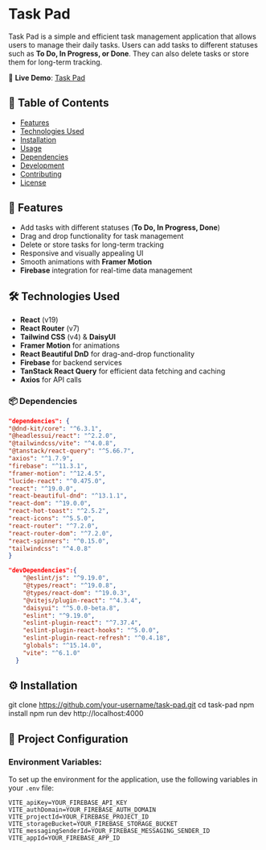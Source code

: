 # Task Pad

Task Pad is a simple and efficient task management application that allows users to manage their daily tasks. Users can add tasks to different statuses such as **To Do, In Progress, or Done**. They can also delete tasks or store them for long-term tracking.

🔗 **Live Demo**: [Task Pad](https://task-management-203b3.firebaseapp.com)

## 📑 Table of Contents

- [Features](#-features)
- [Technologies Used](#-technologies-used)
- [Installation](#-installation)
- [Usage](#-usage)
- [Dependencies](#-dependencies)
- [Development](#-development)
- [Contributing](#-contributing)
- [License](#-license)

## 🚀 Features

- Add tasks with different statuses (**To Do, In Progress, Done**)
- Drag and drop functionality for task management
- Delete or store tasks for long-term tracking
- Responsive and visually appealing UI
- Smooth animations with **Framer Motion**
- **Firebase** integration for real-time data management

## 🛠 Technologies Used

- **React** (v19)
- **React Router** (v7)
- **Tailwind CSS** (v4) & **DaisyUI**
- **Framer Motion** for animations
- **React Beautiful DnD** for drag-and-drop functionality
- **Firebase** for backend services
- **TanStack React Query** for efficient data fetching and caching
- **Axios** for API calls

### 📦 Dependencies

```json
"dependencies": {
"@dnd-kit/core": "^6.3.1",
"@headlessui/react": "^2.2.0",
"@tailwindcss/vite": "^4.0.8",
"@tanstack/react-query": "^5.66.7",
"axios": "^1.7.9",
"firebase": "^11.3.1",
"framer-motion": "^12.4.5",
"lucide-react": "^0.475.0",
"react": "^19.0.0",
"react-beautiful-dnd": "^13.1.1",
"react-dom": "^19.0.0",
"react-hot-toast": "^2.5.2",
"react-icons": "^5.5.0",
"react-router": "^7.2.0",
"react-router-dom": "^7.2.0",
"react-spinners": "^0.15.0",
"tailwindcss": "^4.0.8"
}

"devDependencies":{
    "@eslint/js": "^9.19.0",
    "@types/react": "^19.0.8",
    "@types/react-dom": "^19.0.3",
    "@vitejs/plugin-react": "^4.3.4",
    "daisyui": "^5.0.0-beta.8",
    "eslint": "^9.19.0",
    "eslint-plugin-react": "^7.37.4",
    "eslint-plugin-react-hooks": "^5.0.0",
    "eslint-plugin-react-refresh": "^0.4.18",
    "globals": "^15.14.0",
    "vite": "^6.1.0"
  }
```

## ⚙️ Installation

git clone https://github.com/your-username/task-pad.git
cd task-pad
npm install
npm run dev http://localhost:4000

## 🔧 Project Configuration

### Environment Variables:

To set up the environment for the application, use the following variables in your `.env` file:

```npm
VITE_apiKey=YOUR_FIREBASE_API_KEY
VITE_authDomain=YOUR_FIREBASE_AUTH_DOMAIN
VITE_projectId=YOUR_FIREBASE_PROJECT_ID
VITE_storageBucket=YOUR_FIREBASE_STORAGE_BUCKET
VITE_messagingSenderId=YOUR_FIREBASE_MESSAGING_SENDER_ID
VITE_appId=YOUR_FIREBASE_APP_ID
```
